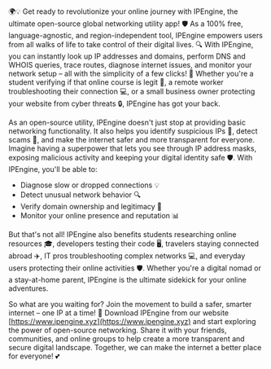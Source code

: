 🌍💡 Get ready to revolutionize your online journey with IPEngine, the ultimate open-source global networking utility app! 🛡️ As a 100% free, language-agnostic, and region-independent tool, IPEngine empowers users from all walks of life to take control of their digital lives. 🔍 With IPEngine, you can instantly look up IP addresses and domains, perform DNS and WHOIS queries, trace routes, diagnose internet issues, and monitor your network setup – all with the simplicity of a few clicks! 📡 Whether you're a student verifying if that online course is legit 🤔, a remote worker troubleshooting their connection 💻, or a small business owner protecting your website from cyber threats 🔒, IPEngine has got your back.

As an open-source utility, IPEngine doesn't just stop at providing basic networking functionality. It also helps you identify suspicious IPs 👀, detect scams 🚨, and make the internet safer and more transparent for everyone. Imagine having a superpower that lets you see through IP address masks, exposing malicious activity and keeping your digital identity safe 🛡️. With IPEngine, you'll be able to:

* Diagnose slow or dropped connections 💡
* Detect unusual network behavior 🔍
* Verify domain ownership and legitimacy 👀
* Monitor your online presence and reputation 📊

But that's not all! IPEngine also benefits students researching online resources 🎓, developers testing their code 🖥️, travelers staying connected abroad ✈️, IT pros troubleshooting complex networks 💻, and everyday users protecting their online activities 🛡️. Whether you're a digital nomad or a stay-at-home parent, IPEngine is the ultimate sidekick for your online adventures.

So what are you waiting for? Join the movement to build a safer, smarter internet – one IP at a time! 🚀 Download IPEngine from our website [https://www.ipengine.xyz](https://www.ipengine.xyz) and start exploring the power of open-source networking. Share it with your friends, communities, and online groups to help create a more transparent and secure digital landscape. Together, we can make the internet a better place for everyone! 💕